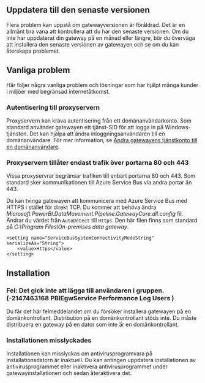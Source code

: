 ## <a name="update-to-the-latest-version"></a>Uppdatera till den senaste versionen
Flera problem kan uppstå om gatewayversionen är föråldrad.  Det är en allmänt bra vana att kontrollera att du har den senaste versionen.  Om du inte har uppdaterat din gateway på en månad eller längre, bör du överväga att installera den senaste versionen av gatewayen och se om du kan återskapa problemet.

## <a name="common-issues"></a>Vanliga problem
Här följer några vanliga problem och lösningar som har hjälpt många kunder i miljöer med begränsad internetåtkomst.

### <a name="authentication-to-proxy-server"></a>Autentisering till proxyservern
Proxyservern kan kräva autentisering från ett domänanvändarkonto. Som standard använder gatewayen ett tjänst-SID för att logga in på Windows-tjänsten. Det kan hjälpa att ändra inloggningsanvändaren till en domänanvändare. För mer information, se [Ändra gatewayens tjänstkonto till en domänanvändare](../service-gateway-proxy.md#changing-the-gateway-service-account-to-a-domain-user).

### <a name="your-proxy-only-allows-ports-80-and-443-traffic"></a>Proxyservern tillåter endast trafik över portarna 80 och 443
Vissa proxyservrar begränsar trafiken till enbart portarna 80 och 443. Som standard sker kommunikationen till Azure Service Bus via andra portar än 443.

Du kan tvinga gatewayen att kommunicera med Azure Service Bus med HTTPS i stället för direkt TCP. Du kommer att behöva ändra *Microsoft.PowerBI.DataMovement.Pipeline.GatewayCore.dll.config* fil. Ändrar du värdet från `AutoDetect` till `Https`. Den här filen finns som standard på *C:\Program Files\On-premises data gateway*.

```
<setting name="ServiceBusSystemConnectivityModeString" serializeAs="String">
    <value>Https</value>
</setting>
```

## <a name="installation"></a>Installation
### <a name="error-failed-to-add-user-to-group---2147463168---pbiegwservice---performance-log-users---"></a>Fel: Det gick inte att lägga till användaren i gruppen.  (-2147463168 PBIEgwService Performance Log Users )
Du får det här felmeddelandet om du försöker installera gatewayen på en domänkontrollant. Distribution på en domänkontrollant stöds inte. Du måste distribuera en gateway på en dator som inte är en domänkontrollant.

### <a name="installation-fails"></a>Installationen misslyckades
Installationen kan misslyckas om antivirusprogramvara på installationsdatorn är inaktuell. Du kan antingen uppdatera installationen av antivirusprogrammet eller inaktivera antivirusprogrammet under gatewayinstallationen och sedan återaktivera det.

